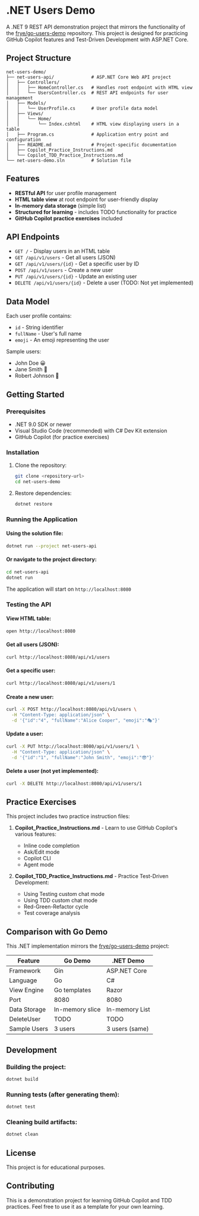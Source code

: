 # .NET Users Demo

A .NET 9 REST API demonstration project that mirrors the functionality of the [frye/go-users-demo](https://github.com/frye/go-users-demo) repository. This project is designed for practicing GitHub Copilot features and Test-Driven Development with ASP.NET Core.

## Project Structure

```
net-users-demo/
├── net-users-api/              # ASP.NET Core Web API project
│   ├── Controllers/
│   │   ├── HomeController.cs   # Handles root endpoint with HTML view
│   │   └── UsersController.cs  # REST API endpoints for user management
│   ├── Models/
│   │   └── UserProfile.cs      # User profile data model
│   ├── Views/
│   │   └── Home/
│   │       └── Index.cshtml    # HTML view displaying users in a table
│   ├── Program.cs              # Application entry point and configuration
│   ├── README.md               # Project-specific documentation
│   ├── Copilot_Practice_Instructions.md
│   └── Copilot_TDD_Practice_Instructions.md
└── net-users-demo.sln          # Solution file
```

## Features

- **RESTful API** for user profile management
- **HTML table view** at root endpoint for user-friendly display
- **In-memory data storage** (simple list)
- **Structured for learning** - includes TODO functionality for practice
- **GitHub Copilot practice exercises** included

## API Endpoints

- `GET /` - Display users in an HTML table
- `GET /api/v1/users` - Get all users (JSON)
- `GET /api/v1/users/{id}` - Get a specific user by ID
- `POST /api/v1/users` - Create a new user
- `PUT /api/v1/users/{id}` - Update an existing user
- `DELETE /api/v1/users/{id}` - Delete a user (TODO: Not yet implemented)

## Data Model

Each user profile contains:
- `id` - String identifier
- `fullName` - User's full name
- `emoji` - An emoji representing the user

Sample users:
- John Doe 😀
- Jane Smith 🚀
- Robert Johnson 🎸

## Getting Started

### Prerequisites

- .NET 9.0 SDK or newer
- Visual Studio Code (recommended) with C# Dev Kit extension
- GitHub Copilot (for practice exercises)

### Installation

1. Clone the repository:
   ```bash
   git clone <repository-url>
   cd net-users-demo
   ```

2. Restore dependencies:
   ```bash
   dotnet restore
   ```

### Running the Application

#### Using the solution file:
```bash
dotnet run --project net-users-api
```

#### Or navigate to the project directory:
```bash
cd net-users-api
dotnet run
```

The application will start on `http://localhost:8080`

### Testing the API

#### View HTML table:
```bash
open http://localhost:8080
```

#### Get all users (JSON):
```bash
curl http://localhost:8080/api/v1/users
```

#### Get a specific user:
```bash
curl http://localhost:8080/api/v1/users/1
```

#### Create a new user:
```bash
curl -X POST http://localhost:8080/api/v1/users \
  -H "Content-Type: application/json" \
  -d '{"id":"4", "fullName":"Alice Cooper", "emoji":"🎭"}'
```

#### Update a user:
```bash
curl -X PUT http://localhost:8080/api/v1/users/1 \
  -H "Content-Type: application/json" \
  -d '{"id":"1", "fullName":"John Smith", "emoji":"😎"}'
```

#### Delete a user (not yet implemented):
```bash
curl -X DELETE http://localhost:8080/api/v1/users/1
```

## Practice Exercises

This project includes two practice instruction files:

1. **Copilot_Practice_Instructions.md** - Learn to use GitHub Copilot's various features:
   - Inline code completion
   - Ask/Edit mode
   - Copilot CLI
   - Agent mode

2. **Copilot_TDD_Practice_Instructions.md** - Practice Test-Driven Development:
   - Using Testing custom chat mode
   - Using TDD custom chat mode
   - Red-Green-Refactor cycle
   - Test coverage analysis

## Comparison with Go Demo

This .NET implementation mirrors the [frye/go-users-demo](https://github.com/frye/go-users-demo) project:

| Feature | Go Demo | .NET Demo |
|---------|---------|-----------|
| Framework | Gin | ASP.NET Core |
| Language | Go | C# |
| View Engine | Go templates | Razor |
| Port | 8080 | 8080 |
| Data Storage | In-memory slice | In-memory List |
| DeleteUser | TODO | TODO |
| Sample Users | 3 users | 3 users (same) |

## Development

### Building the project:
```bash
dotnet build
```

### Running tests (after generating them):
```bash
dotnet test
```

### Cleaning build artifacts:
```bash
dotnet clean
```

## License

This project is for educational purposes.

## Contributing

This is a demonstration project for learning GitHub Copilot and TDD practices. Feel free to use it as a template for your own learning.
